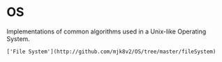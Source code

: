 # OS
Implementations of common algorithms used in a Unix-like Operating System.

	['File System'](http://github.com/mjk8v2/OS/tree/master/fileSystem)
